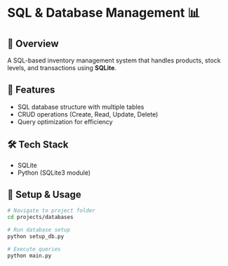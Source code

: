 # SQL & Database Management 📊

## 📌 Overview
A SQL-based inventory management system that handles products, stock levels, and transactions using **SQLite**.

## 🚀 Features
- SQL database structure with multiple tables
- CRUD operations (Create, Read, Update, Delete)
- Query optimization for efficiency

## 🛠 Tech Stack
- SQLite
- Python (SQLite3 module)

## 🔧 Setup & Usage
```sh
# Navigate to project folder
cd projects/databases

# Run database setup
python setup_db.py

# Execute queries
python main.py